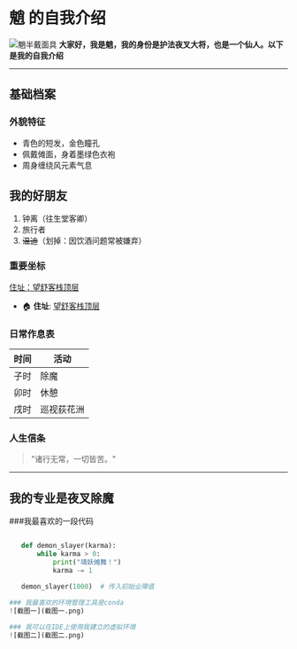 # 魈 的自我介绍 
![魈半戴面具](魈.jpg)
**大家好，我是魈，我的身份是护法夜叉大将，也是一个仙人。以下是我的自我介绍**  

---

## 基础档案  
### 外貌特征  
- 青色的短发，金色瞳孔  
- 佩戴傩面，身着墨绿色衣袍  
- 周身缠绕风元素气息  

## 我的好朋友  
1. 钟离（往生堂客卿）  
2. 旅行者  
3. ~~温迪~~（划掉：因饮酒问题常被嫌弃）  

### 重要坐标  
[住址：望舒客栈顶层](https://yuanshen.com) 
- 🏠 **住址**: [望舒客栈顶层](https://www.miyoushe.com/ys/article/21123023)

### 日常作息表  
| 时间       | 活动               |  
|------------|--------------------|  
| 子时       | 除魔               |  
| 卯时       | 休憩               |  
| 戌时       | 巡视荻花洲         |  

### 人生信条  
> "诸行无常，一切皆苦。"  

---

## 我的专业是夜叉除魔  
###我最喜欢的一段代码  
```python  

   def demon_slayer(karma):
       while karma > 0:
           print("靖妖傩舞！")
           karma -= 1

   demon_slayer(1000)  # 传入初始业障值
 
### 我最喜欢的环境管理工具是conda
![截图一](截图一.png)

### 我可以在IDE上使用我建立的虚拟环境
![截图二](截图二.png)
